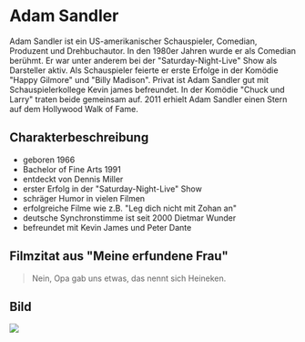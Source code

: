 # Adam Sandler
Adam Sandler ist ein US-amerikanischer Schauspieler, Comedian, Produzent und Drehbuchautor.
In den 1980er Jahren wurde er als Comedian berühmt. 
Er war unter anderem bei der "Saturday-Night-Live" Show als Darsteller aktiv. 
Als Schauspieler feierte er erste Erfolge in der Komödie "Happy Gilmore" und "Billy Madison". 
Privat ist Adam Sandler gut mit Schauspielerkollege Kevin james befreundet. In der Komödie "Chuck und Larry" traten beide gemeinsam auf.
2011 erhielt Adam Sandler einen Stern auf dem Hollywood Walk of Fame.
## Charakterbeschreibung
* geboren 1966
* Bachelor of Fine Arts 1991
* entdeckt von Dennis Miller
* erster Erfolg in der "Saturday-Night-Live" Show
* schräger Humor in vielen Filmen
* erfolgreiche Filme wie z.B. "Leg dich nicht mit Zohan an"
* deutsche Synchronstimme ist seit 2000 Dietmar Wunder
* befreundet mit Kevin James und Peter Dante
## Filmzitat aus "Meine erfundene Frau"

> Nein, Opa gab uns etwas, das nennt sich Heineken. 

## Bild
<img src="https://upload.wikimedia.org/wikipedia/commons/thumb/4/48/Adam_Sandler_on_%27Blended%27_Red_Carpet_in_Berlin_%2814043442427%29.jpg/681px-Adam_Sandler_on_%27Blended%27_Red_Carpet_in_Berlin_%2814043442427%29.jpg"/>
